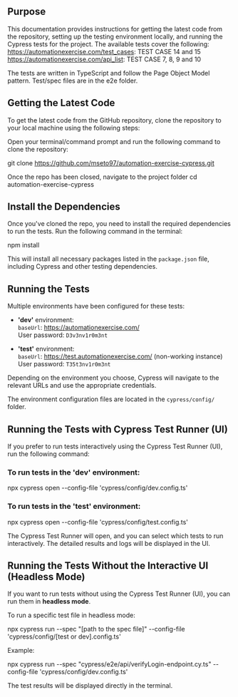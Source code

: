 
## Purpose
This documentation provides instructions for getting the latest code from the repository, setting up the testing environment locally, and running the Cypress tests for the project. The available tests cover the following:
https://automationexercise.com/test_cases: TEST CASE 14 and 15
https://automationexercise.com/api_list: TEST CASE 7, 8, 9 and 10

The tests are written in TypeScript and follow the Page Object Model pattern.
Test/spec files are in the e2e folder. 


## Getting the Latest Code
To get the latest code from the GitHub repository, clone the repository to your local machine using the following steps:

Open your terminal/command prompt and run the following command to clone the repository:

  git clone https://github.com/mseto97/automation-exercise-cypress.git


Once the repo has been closed, navigate to the project folder
  cd automation-exercise-cypress




## Install the Dependencies
Once you've cloned the repo, you need to install the required dependencies to run the tests. Run the following command in the terminal:

  npm install

This will install all necessary packages listed in the `package.json` file, including Cypress and other testing dependencies.





## Running the Tests
Multiple environments have been configured for these tests:

- **'dev'** environment:  
  `baseUrl`: https://automationexercise.com/  
  User password: `D3v3nv1r0m3nt`

- **'test'** environment:  
  `baseUrl`: https://test.automationexercise.com/ (non-working instance)  
  User password: `T35t3nv1r0m3nt`

Depending on the environment you choose, Cypress will navigate to the relevant URLs and use the appropriate credentials.

The environment configuration files are located in the `cypress/config/` folder.


## Running the Tests with Cypress Test Runner (UI)

If you prefer to run tests interactively using the Cypress Test Runner (UI), run the following command:

### To run tests in the 'dev' environment:
  npx cypress open --config-file 'cypress/config/dev.config.ts'

### To run tests in the 'test' environment:
  npx cypress open --config-file 'cypress/config/test.config.ts'

The Cypress Test Runner will open, and you can select which tests to run interactively. The detailed results and logs will be displayed in the UI.



## Running the Tests Without the Interactive UI (Headless Mode)

If you want to run tests without using the Cypress Test Runner (UI), you can run them in **headless mode**.

To run a specific test file in headless mode:

  npx cypress run --spec "[path to the spec file]" --config-file 'cypress/config/[test or dev].config.ts'

Example:

  npx cypress run --spec "cypress/e2e/api/verifyLogin-endpoint.cy.ts" --config-file 'cypress/config/dev.config.ts'

The test results will be displayed directly in the terminal.



